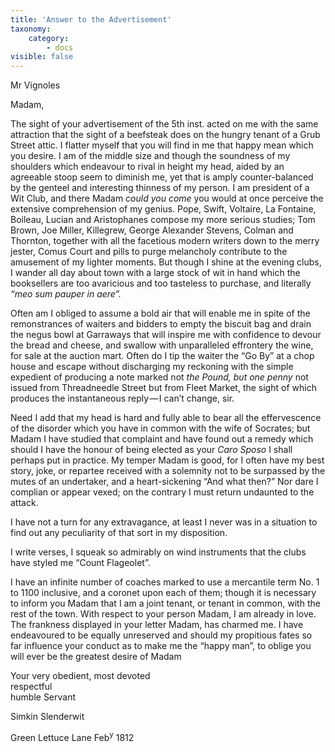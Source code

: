 ```yaml
---
title: 'Answer to the Advertisement'
taxonomy:
    category:
        - docs
visible: false
---
```


<div class="author">Mr Vignoles</div>

Madam,

The sight of your advertisement of the 5th inst. acted on me with the same attraction that the sight of a beefsteak does on the hungry tenant of a Grub Street attic. I flatter myself that you will find in me that happy mean which you desire. I am of the middle size and though the soundness of my shoulders which endeavour to rival in height my head, aided by an agreeable stoop seem to diminish me, yet that is amply counter-balanced by the genteel and interesting thinness of my person. I am president of a Wit Club, and there Madam *could you come* you would at once perceive the extensive comprehension of my genius. Pope, Swift, Voltaire, La Fontaine, Boileau, Lucian and Aristophanes compose my more serious studies; Tom Brown, Joe Miller, Killegrew, George Alexander Stevens, Colman and Thornton, together with all the facetious modern writers down to the merry jester, Comus Court and pills to purge melancholy contribute to the amusement of my lighter moments. But though I shine at the evening clubs, I wander all day about town with a large stock of wit in hand which the booksellers are too avaricious and too tasteless to purchase, and literally *“meo sum pauper in aere”.*

Often am I obliged to assume a bold air that will enable me in spite of the remonstrances of waiters and bidders to empty the biscuit bag and drain the negus bowl at Garraways that will inspire me with confidence to devour the bread and cheese, and swallow with unparalleled effrontery the wine, for sale at the auction mart. Often do I tip the waiter the “Go By” at a chop house and escape without discharging my reckoning with the simple expedient of producing a note marked not *the Pound, but one penny* not issued from Threadneedle Street but from Fleet Market, the sight of which produces the instantaneous reply — I can’t change, sir.

Need I add that my head is hard and fully able to bear all the effervescence of the disorder which you have in common with the wife of Socrates; but Madam I have studied that complaint and have found out a remedy which should I have the honour of being elected as your *Caro Sposo* I shall perhaps put in practice. My temper Madam is good, for I often have my best story, joke, or repartee received with a solemnity not to be surpassed by the mutes of an undertaker, and a heart-sickening “And what then?” Nor dare I complian or appear vexed; on the contrary I must return undaunted to the attack.

I have not a turn for any extravagance, at least I never was in a situation to find out any peculiarity of that sort in my disposition.

I write verses, I squeak so admirably on wind instruments that the clubs have styled me “Count Flageolet”.

I have an infinite number of coaches marked to use a mercantile term No. 1 to 1100 inclusive, and a coronet upon each of them; though it is necessary to inform you Madam that I am a joint tenant, or tenant in common, with the rest of the town. With respect to your person Madam, I am already in love. The frankness displayed in your letter Madam, has charmed me. I have endeavoured to be equally unreserved and should my propitious fates so far influence your conduct as to make me the “happy man”, to oblige you will ever be the greatest desire of Madam

Your very obedient, most devoted  
respectful  
humble Servant

Simkin Slenderwit

Green Lettuce Lane
Feb<sup>y</sup> 1812